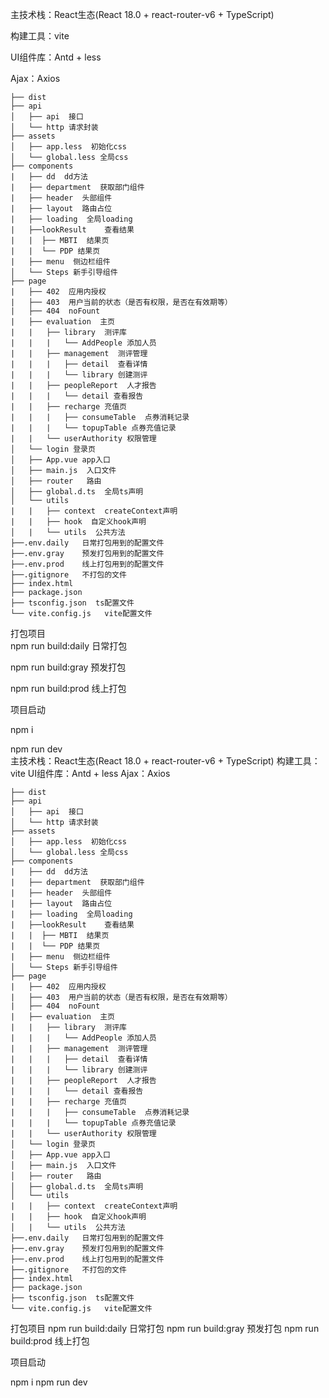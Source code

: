 主技术栈：React生态(React 18.0 + react-router-v6 + TypeScript) <br /> 

构建工具：vite  <br />

UI组件库：Antd + less  <br />

Ajax：Axios  <br />




```shell
├── dist
├── api
│   ├── api  接口
│   └── http 请求封装
├── assets
│   ├── app.less  初始化css
│   └── global.less 全局css
├── components
|   ├── dd  dd方法
|   ├── department  获取部门组件
|   ├── header  头部组件
|   ├── layout  路由占位
|   ├── loading  全局loading
|   ├──lookResult    查看结果
|   |  ├── MBTI  结果页
|   |  └── PDP 结果页
|   ├── menu  侧边栏组件
│   └── Steps 新手引导组件
├── page
|   ├── 402  应用内授权
|   ├── 403  用户当前的状态（是否有权限，是否在有效期等）
|   ├── 404  noFount
|   ├── evaluation  主页
|   |   ├── library  测评库
|   |   |   └── AddPeople 添加人员
|   |   ├── management  测评管理
|   |   |   ├── detail  查看详情
|   |   |   └── library 创建测评
|   |   ├── peopleReport  人才报告
|   |   |   └── detail 查看报告
|   |   ├── recharge 充值页
|   |   |   ├── consumeTable  点券消耗记录
|   |   |   └── topupTable 点券充值记录
|   |   └── userAuthority 权限管理
│   └── login 登录页
│   ├── App.vue app入口
│   ├── main.js  入口文件
│   ├── router   路由
│   ├── global.d.ts  全局ts声明
│   └── utils  
|   |   ├── context  createContext声明
|   |   ├── hook  自定义hook声明
│   |   └── utils  公共方法
├──.env.daily   日常打包用到的配置文件
├──.env.gray    预发打包用到的配置文件
├──.env.prod    线上打包用到的配置文件
├──.gitignore   不打包的文件
├── index.html 
├── package.json
├── tsconfig.json  ts配置文件
└── vite.config.js   vite配置文件
```


打包项目<br />
npm run build:daily  日常打包  <br />

npm run build:gray   预发打包  <br />

npm run build:prod   线上打包  <br />



项目启动<br />

npm i   <br />

npm run dev  <br />
主技术栈：React生态(React 18.0 + react-router-v6 + TypeScript)
构建工具：vite
UI组件库：Antd + less
Ajax：Axios





```shell
├── dist
├── api
│   ├── api  接口
│   └── http 请求封装
├── assets
│   ├── app.less  初始化css
│   └── global.less 全局css
├── components
|   ├── dd  dd方法
|   ├── department  获取部门组件
|   ├── header  头部组件
|   ├── layout  路由占位
|   ├── loading  全局loading
|   ├──lookResult    查看结果
|   |  ├── MBTI  结果页
|   |  └── PDP 结果页
|   ├── menu  侧边栏组件
│   └── Steps 新手引导组件
├── page
|   ├── 402  应用内授权
|   ├── 403  用户当前的状态（是否有权限，是否在有效期等）
|   ├── 404  noFount
|   ├── evaluation  主页
|   |   ├── library  测评库
|   |   |   └── AddPeople 添加人员
|   |   ├── management  测评管理
|   |   |   ├── detail  查看详情
|   |   |   └── library 创建测评
|   |   ├── peopleReport  人才报告
|   |   |   └── detail 查看报告
|   |   ├── recharge 充值页
|   |   |   ├── consumeTable  点券消耗记录
|   |   |   └── topupTable 点券充值记录
|   |   └── userAuthority 权限管理
│   └── login 登录页
│   ├── App.vue app入口
│   ├── main.js  入口文件
│   ├── router   路由
│   ├── global.d.ts  全局ts声明
│   └── utils  
|   |   ├── context  createContext声明
|   |   ├── hook  自定义hook声明
│   |   └── utils  公共方法
├──.env.daily   日常打包用到的配置文件
├──.env.gray    预发打包用到的配置文件
├──.env.prod    线上打包用到的配置文件
├──.gitignore   不打包的文件
├── index.html 
├── package.json
├── tsconfig.json  ts配置文件
└── vite.config.js   vite配置文件
```


打包项目
npm run build:daily  日常打包
npm run build:gray   预发打包
npm run build:prod   线上打包


项目启动

npm i 
npm run dev